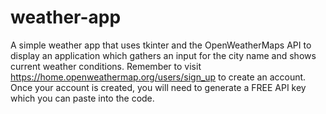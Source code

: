# weather-app
A simple weather app that uses tkinter and the OpenWeatherMaps API to display an application which gathers an input for the city name and shows current weather conditions. Remember to visit https://home.openweathermap.org/users/sign_up to create an account. Once your account is created, you will need to generate a FREE API key which you can paste into the code.
